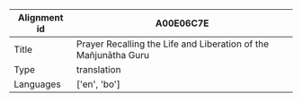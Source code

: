 |Alignment id | A00E06C7E
| --- | --- 
|Title | Prayer Recalling the Life and Liberation of the Mañjunātha Guru 
|Type | translation
|Languages | ['en', 'bo']